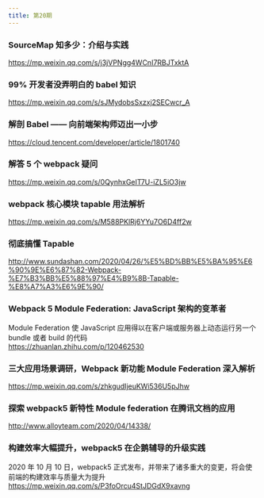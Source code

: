 ```yaml
---
title: 第20期
---
```


### SourceMap 知多少：介绍与实践

https://mp.weixin.qq.com/s/j3jVPNgg4WCnI7RBJTxktA

### 99% 开发者没弄明白的 babel 知识

https://mp.weixin.qq.com/s/sJMydobsSxzxj2SECwcr_A

### 解剖 Babel —— 向前端架构师迈出一小步

https://cloud.tencent.com/developer/article/1801740

### 解答 5 个 webpack 疑问

https://mp.weixin.qq.com/s/0QynhxGeIT7U-iZL5iO3jw

### webpack 核心模块 tapable 用法解析

https://mp.weixin.qq.com/s/M588PKlRj6YYu7O6D4ff2w

### 彻底搞懂 Tapable

http://www.sundashan.com/2020/04/26/%E5%BD%BB%E5%BA%95%E6%90%9E%E6%87%82-Webpack-%E7%B3%BB%E5%88%97%E4%B9%8B-Tapable-%E8%A7%A3%E6%9E%90/

### Webpack 5 Module Federation: JavaScript 架构的变革者

Module Federation 使 JavaScript 应用得以在客户端或服务器上动态运行另一个 bundle 或者 build 的代码  
https://zhuanlan.zhihu.com/p/120462530

### 三大应用场景调研，Webpack 新功能 Module Federation 深入解析

https://mp.weixin.qq.com/s/zhkgudIjeuKWi536U5pJhw

### 探索 webpack5 新特性 Module federation 在腾讯文档的应用

http://www.alloyteam.com/2020/04/14338/

### 构建效率大幅提升，webpack5 在企鹅辅导的升级实践

2020 年 10 月 10 日，webpack5 正式发布，并带来了诸多重大的变更，将会使前端的构建效率与质量大为提升  
https://mp.weixin.qq.com/s/P3foOrcu4StJDGdX9xavng

